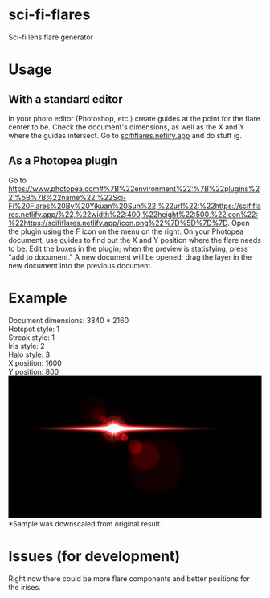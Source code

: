 # sci-fi-flares
Sci-fi lens flare generator

# Usage
<h2>With a standard editor</h2>
In your photo editor (Photoshop, etc.) create guides at the point for the flare center to be. Check the document's dimensions, as well as the X and Y where the guides intersect. Go to <a href="https://scififlares.netlify.app">scififlares.netlify.app</a> and do stuff ig.
<h2>As a Photopea plugin</h2>
Go to <a href="https://www.photopea.com#%7B%22environment%22:%7B%22plugins%22:%5B%7B%22name%22:%22Sci-Fi%20Flares%20By%20Yikuan%20Sun%22,%22url%22:%22https://scififlares.netlify.app/%22,%22width%22:400,%22height%22:500,%22icon%22:%22https://scififlares.netlify.app/icon.png%22%7D%5D%7D%7D">https://www.photopea.com#%7B%22environment%22:%7B%22plugins%22:%5B%7B%22name%22:%22Sci-Fi%20Flares%20By%20Yikuan%20Sun%22,%22url%22:%22https://scififlares.netlify.app/%22,%22width%22:400,%22height%22:500,%22icon%22:%22https://scififlares.netlify.app/icon.png%22%7D%5D%7D%7D</a>. Open the plugin using the F icon on the menu on the right. On your Photopea document, use guides to find out the X and Y position where the flare needs to be. Edit the boxes in the plugin; when the preview is statisfying, press "add to document." A new document will be opened; drag the layer in the new document into the previous document.

# Example
Document dimensions: 3840 * 2160<br />
Hotspot style: 1<br />
Streak style: 1<br />
Iris style: 2<br />
Halo style: 3<br />
X position: 1600<br />
Y position: 800<br />
<img src="demoflare.jpg" />*Sample was downscaled from original result.

# Issues (for development)
Right now there could be more flare components and better positions for the irises.

